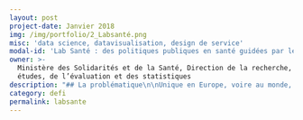 ```yaml
---
layout: post
project-date: Janvier 2018
img: /img/portfolio/2_Labsanté.png
misc: 'data science, datavisualisation, design de service'
modal-id: 'Lab Santé : des politiques publiques en santé guidées par les données'
owner: >-
  Ministère des Solidarités et de la Santé, Direction de la recherche, des
  études, de l’évaluation et des statistiques
description: "## La problématique\n\nUnique en Europe, voire au monde, **le [système national des données de santé](http://drees.solidarites-sante.gouv.fr/etudes-et-statistiques/acces-aux-donnees-de-sante/mise-en-oeuvre-du-systeme-national-des-donnees-de-sante-et-nouveau-cadre-d/article/mise-en-oeuvre-du-systeme-national-des-donnees-de-sante-et-nouveau-cadre-d) (SNDS) constitue une avancée considérable\npour analyser et améliorer la santé de la population**.\n\nGéré par la Caisse\nnationale de l’assurance maladie des travailleurs salariés (CNAMTS), le SNDS\npermettra de chainer les données de l’assurance maladie, des hôpitaux, des\ncauses médicales des décès, celles relatives au handicap ainsi qu’un\néchantillon de données en provenance des organismes d’assurance maladie\ncomplémentaire. Les deux premières catégories sont déjà disponibles et la\ntroisième devrait alimenter le SNDS dès le deuxième semestre 2017.\n\nCes données\nsont donc d’une grande richesse pour améliorer la connaissance de l’ensemble des\naspects du système de santé : financement des soins, offre de soin, parcours de\nsoin et recours aux soins de la population.\n\n**Néanmoins, le SNDS est une masse\nd’informations brutes dont la mobilisation complexe ne permet pas son\nexploitation dans le temps de la décision politique**.\n\n## Le défi : valoriser les données du SNDS afin d'améliorer les politiques publiques en matière de santé\n\nPour rationaliser l'exploitation du SNDS\net répondre dans le temps de la décision politique, plusieurs dimensions du défi :\n\n* **Mieux connaître, structure et harmoniser les données du SNDS**. Par exemple : réaliser une documentation stable, penser des tables intermédiaires, construire des indicateurs mobilisables rapidement, etc.\n* **Mobiliser des techniques d'analyse statistique avancées** pour produire des\n  indicateurs sur des problématiques spécifiques. Par exemple : machine learning\n  pour la prédiction des durées moyennes de séjour à l’hôpital, analyse de réseau\n  pour l'étude des réseaux informels de professionnels de santé...\n* **Restituer et valoriser ces analyses** sous une forme ergonomique, pédagogique\n  et accessible au plus grand nombre. Par exemple : de la visualisation\n  interactive au niveau des Agences régionales de santé pour le suivi de\n  différentes pathologies, ou la montée en charge de certains traitements\n  innovants, ou de dispositifs de prévention…\n\nL'idée est donc bien de faciliter et de raccourcir les délais d’exploitation et de circulation des données du SNDS afin de développer des services à destination des acteurs publics de la santé. **Un EIG de la promotion 1 a d'ailleurs proposé une utilisation des données de santé afin de mieux visualiser les parcours de soins. [Cette application](http://www.eigsante2017.fr/#/), développée avec des données tests, pourrait être l'une de celles à déployer et expérimenter dans les ARS**.\n\nCette nouvelle forme d’organisation nécessite\nune phase d’expérimentation pour formaliser l’offre de service la plus\npertinente possible auprès des utilisateurs experts et des utilisateurs\nmétiers.\n\nUne équipe sera également recrutée à la fin de cette phase pour\npérenniser les avancées du défi et diriger cette cellule.\n\n## 3 entrepreneur•e•s recherché•e•s\n\n* **EIG 1 et EIG 2 - DATA SCIENCE** : constituer des bases de données intermédiaires et améliorer la documentation du SNDS. Expériences : manipulation de données massives et complexes, connaissances de logiciels et langages tels que SAS, R ou Python, machine learning.\n* **EIG 3 - DATAVISUALISATION & DESIGN DE SERVICE** : organiser la visualisation/restitution des résultats. Expertises recherchées : compétences en R, RShiny, expertise en visualisation de données et en design de service.\n\n*Une connaissance préalable des données du SNDS (et de leurs spécificités juridiques) pour l'un•e des EIG et/ou des connaissances médicales pour concourir à l'autonomie de l'équipe sur la manipulation des données serait un grand plus.*\n\n*Une connaissance du management de l'innovation et des méthodes de travail agiles serait un atout pour faire en sorte d'arriver à livrer des outils utilisables, même si perfectibles, dès la fin du défi.*\n\n## Votre mentor : Stéphanie Combes\n\n![Photo de Stéphanie Combes](/img/portfolio/2_photostephaniecombes.png)\n\nJe travaille la donnée depuis 7 ans, données textuelles,\ndonnées d’image, données structurées. Python, R, Rshiny sont mes amis.\nData-scientist à l'Insee ces dernières années, je suis arrivée à la DREES avec\nl'envie d'exploiter le potentiel de ces données de santé avec un nouveau\nregard.\n\n*« Vous pensez être la réincarnation d'un couteau suisse\n? Vous aimez la donnée, en particulier quand elle est complexe, hétérogène,\ndifficile à saisir ? Vous pratiquez le machine learning, la visualisation, vous\ncodez ? Vous êtes pragmatique et au plus près des besoins métiers \_? Vous\nsouhaitez développer des produits ergonomiques et \_fonctionnels ? Vous\nêtes sociable, vous avez envie de découvrir la donnée médicale ou vous la\nconnaissez déjà, et vous êtes conscient•e des enjeux qui l'entourent\_?*\n\n*Dans ce cas-là, candidatez \_sur notre projet. Les\ndonnées de l’assurance maladie n’auront plus aucun secret pour vous, vous\npourrez créer des outils d’aide à la décision, interactifs et agréables, qu’ils\nsoient à destination des hôpitaux, de l’assurance maladie, ou des patients. »*"
category: defi
permalink: labsante
---
```






















